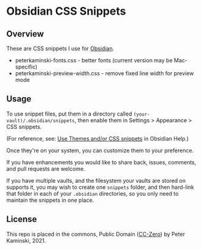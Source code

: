 # Obsidian CSS Snippets

## Overview

These are CSS snippets I use for [Obsidian](https://obsidian.md).

* peterkaminski-fonts.css - better fonts (current version may be Mac-specific)
* peterkaminski-preview-width.css - remove fixed line width for preview mode

## Usage

To use snippet files, put them in a directory called `(your-vault)/.obsidian/snippets`, then enable them in Settings > Appearance > CSS snippets.

(For reference, see: [Use Themes and/or CSS snippets](https://help.obsidian.md/How+to/Add+custom+styles) in Obsidian Help.)

Once they're on your system, you can customize them to your preference.

If you have enhancements you would like to share back, issues, comments, and pull requests are welcome.

If you have multiple vaults, and the filesystem your vaults are stored on supports it, you may wish to create one `snippets` folder, and then hard-link that folder in each of your `.obsidian` directories, so you only need to maintain the snippets in one place.

## License

This repo is placed in the commons, Public Domain ([CC-Zero](https://creativecommons.org/publicdomain/zero/1.0/)) by Peter Kaminski, 2021.
